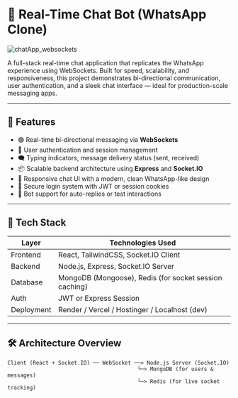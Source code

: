 

# 💬 Real-Time Chat Bot (WhatsApp Clone)
![chatApp_websockets](https://github.com/user-attachments/assets/c22cdc6f-65e8-49f0-8aa6-46ec3aeddeee)


A full-stack real-time chat application that replicates the WhatsApp experience using WebSockets. Built for speed, scalability, and responsiveness, this project demonstrates bi-directional communication, user authentication, and a sleek chat interface — ideal for production-scale messaging apps.

---

## 🚀 Features

- 🟢 Real-time bi-directional messaging via **WebSockets**
- 👥 User authentication and session management
- 🗨️ Typing indicators, message delivery status (sent, received)
- 📦 Scalable backend architecture using **Express** and **Socket.IO**
- 📱 Responsive chat UI with a modern, clean WhatsApp-like design
- 🔐 Secure login system with JWT or session cookies
- 🧠 Bot support for auto-replies or test interactions

---

## 🧠 Tech Stack

| Layer        | Technologies Used                                     |
|--------------|--------------------------------------------------------|
| Frontend     | React, TailwindCSS, Socket.IO Client                   |
| Backend      | Node.js, Express, Socket.IO Server                     |
| Database     | MongoDB (Mongoose), Redis (for socket session caching) |
| Auth         | JWT or Express Session                                 |
| Deployment   | Render / Vercel / Hostinger / Localhost (dev)          |

---

## 🛠️ Architecture Overview

```plaintext
Client (React + Socket.IO) ── WebSocket ──> Node.js Server (Socket.IO)
                                         └─> MongoDB (for users & messages)
                                         └─> Redis (for live socket tracking)
